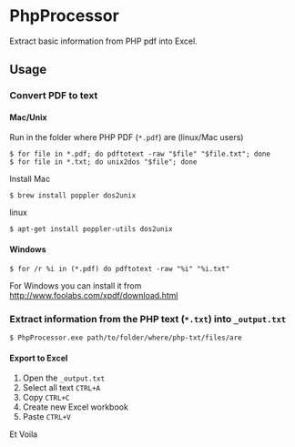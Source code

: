 # PhpProcessor

Extract basic information from PHP pdf into Excel.

## Usage


### Convert PDF to text

#### Mac/Unix

Run in the folder where PHP PDF (`*.pdf`) are (linux/Mac users)

```
$ for file in *.pdf; do pdftotext -raw "$file" "$file.txt"; done
$ for file in *.txt; do unix2dos "$file"; done
```

Install Mac
```
$ brew install poppler dos2unix
```

linux
```
$ apt-get install poppler-utils dos2unix
```
#### Windows

```
$ for /r %i in (*.pdf) do pdftotext -raw "%i" "%i.txt"
```

For Windows you can install it from http://www.foolabs.com/xpdf/download.html

### Extract information from the PHP text (`*.txt`) into `_output.txt`

```
$ PhpProcessor.exe path/to/folder/where/php-txt/files/are
```


#### Export to Excel

1. Open the `_output.txt`
2. Select all text `CTRL+A`
3. Copy `CTRL+C`
4. Create new Excel workbook
5. Paste `CTRL+V`

Et Voila
